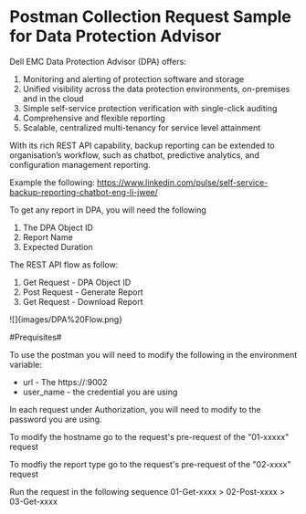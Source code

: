 # Postman Collection Request Sample for Data Protection Advisor

Dell EMC Data Protection Advisor (DPA) offers:
1. Monitoring and alerting of protection software and storage
2. Unified visibility across the data protection environments, on-premises and in the cloud
3. Simple self-service protection verification with single-click auditing
4. Comprehensive and flexible reporting
5. Scalable, centralized multi-tenancy for service level attainment

With its rich REST API capability, backup reporting can be extended to organisation’s workflow, such as chatbot, predictive analytics, and configuration management reporting.

Example the following:
https://www.linkedin.com/pulse/self-service-backup-reporting-chatbot-eng-li-jwee/

To get any report in DPA, you will need the following
1. The DPA Object ID
2. Report Name
3. Expected Duration

The REST API flow as follow:
1. Get Request - DPA Object ID
2. Post Request - Generate Report
3. Get Request - Download Report

![]{images/DPA%20Flow.png}

#Prequisites#

To use the postman you will need to modify the following in the environment variable:
- url - The https://<DPA Server IP>:9002
- user_name - the credential you are using
  
In each request under Authorization, you will need to modify to the password you are using.

To modify the hostname go to the request's pre-request of the "01-xxxxx" request

To modfiy the report type go to the request's pre-request of the "02-xxxx" request

Run the request in the following sequence 01-Get-xxxx > 02-Post-xxxx > 03-Get-xxxx
